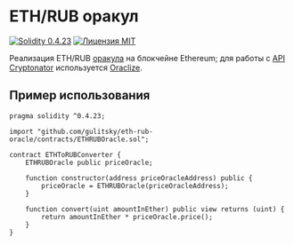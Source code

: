 # ETH/RUB оракул

[![Solidity 0.4.23](https://img.shields.io/badge/Solidity-0.4.23-brightgreen.svg?style=flat-square&colorB=C99D66)](https://github.com/ethereum/solidity/releases/tag/v0.4.23)
[![Лицензия MIT](https://img.shields.io/badge/%D0%9B%D0%B8%D1%86%D0%B5%D0%BD%D0%B7%D0%B8%D1%8F-MIT-green.svg?style=flat-square)](https://www.opensource.org/licenses/MIT)

Реализация ETH/RUB [оракула](https://decenter.org/blockchain/360-blockchain-oracles-rus) на блокчейне Ethereum; для работы с [API Cryptonator](https://cryptonator.com/api) используется [Oraclize](https://oraclize.it).

## Пример использования
```solidity
pragma solidity ^0.4.23;

import "github.com/gulitsky/eth-rub-oracle/contracts/ETHRUBOracle.sol";

contract ETHToRUBConverter {
    ETHRUBOracle public priceOracle;

    function constructor(address priceOracleAddress) public {
        priceOracle = ETHRUBOracle(priceOracleAddress);
    }

    function convert(uint amountInEther) public view returns (uint) {
        return amountInEther * priceOracle.price();
    }
}
```
